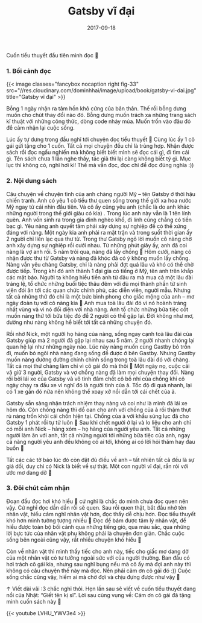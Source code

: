 ﻿---
title: "Gatsby vĩ đại"
slug: gatsby-vi-dai
date: 2017-09-18
categories:
- Sách
- Tiểu Thuyết
tags:
- Tiểu Thuyết
keywords:
- Gatsby
autoThumbnailImage: true
thumbnailImagePosition: left
thumbnailImage: //res.cloudinary.com/dominhhai/image/upload/book/gatsby-vi-dai.jpg
metaAlignment: center
---
Cuốn tiểu thuyết đầu tiên mình đọc 🙂

### 1. Bối cảnh đọc

{{< image classes="fancybox nocaption right fig-33" src="//res.cloudinary.com/dominhhai/image/upload/book/gatsby-vi-dai.jpg" title="Gatsby vĩ đại" >}}

Bỗng 1 ngày nhận ra tâm hồn khô cứng của bản thân.
Thế rồi bỗng dưng muốn cho chút thay đổi nào đó.
Bỗng dưng muốn trách xa những trang sách kĩ thuật với những công thức,
dòng code nhảy múa. Muốn trốn vào đâu đó để cảm nhận lại cuộc sống.

Lúc ấy tự dưng trong đầu nghĩ tới chuyện đọc tiểu thuyết 🙂
Cùng lúc ấy 1 cô gái gửi tặng cho 1 cuốn.
Tất cả mọi chuyện đều chỉ là trùng hợp.
Nhận được sách rồi đọc ngấu nghiến mà không biết biết mình sẽ đọc cái gì, đi tìm cái gì.
Tên sách chưa 1 lần nghe thấy, tác giả thì lại càng không biết tý gì. Mục lục thì không có,
nghĩ hơi kì! Thế mà vẫn đọc, đọc chỉ để đọc đúng nghĩa :))

### 2. Nội dung sách

Câu chuyện về chuyện tình của anh chàng người Mỹ – tên Gatsby ở thời hậu chiến tranh.
Anh có yêu 1 cô tiểu thư quen sống trong thế giới xa hoa nước Mỹ ngay từ cái nhìn đầu tiên.
Và cô ấy cũng yêu anh (chắc là do anh khác những người trong thế giới giàu có kia) .
Trong lúc anh này vẫn là 1 tên lính quèn. Anh vốn sinh ra trong gia đình nghèo khổ,
đi lính cũng chẳng có tiền bạc gì.
Yêu nàng anh quyết tâm phải xây dựng sự nghiệp để có thể xứng đáng với nàng.
Một ngày kia anh phải ra mặt trận và trong suốt thời gian ấy 2 người chỉ liên lạc qua thư từ.
Trong thư Gatsby ngỏ lời muốn cô nàng chờ anh xây dựng sự nghiệp rồi cưới nhau.
Từ những phút giây ấy, anh đã coi nàng là vợ anh rồi.
5 năm trôi qua, nàng đã lấy chồng 🙂
Hôm cưới, nàng có nhận được thư từ Gatsby và nàng đã khóc đã có ý không muốn lấy chồng.
Nàng vẫn yêu chàng Gatsby, chỉ là nàng phải đợt quá lâu và khó có thể chờ được tiếp.
Trong khi đó anh thành 1 đại gia có tiếng ở Mỹ, tên anh trên khắp các mặt báo.
Người ta không hiểu tiền anh từ đâu ra mà mua cả một lâu đài tráng lệ,
tổ chức những buổi tiệc thâu đêm với đủ mọi thành phần từ sinh viên đói ăn tới các quan chức chính phủ, các diễn viên, người mẫu.
Nhưng tất cả những thứ đó chỉ là một bức bình phong cho giấc mộng của anh – mơ ngày đoàn tụ với cô nàng kia 🙂
Anh mua toà lâu đài đó vì nó hoành tráng nhất vùng và vì nó đối diện với nhà nàng.
Anh tổ chức những bữa tiệc cốt muốn nàng thử tới bữa tiệc đó để 2 người có thể gặp lại.
Đời không như mơ, dường như nàng không hề biết tới tất cả những chuyện đó.

Rồi nhờ Nick, một người họ hàng của nàng, sống ngay cạnh toà lâu đài của Gatsby giúp mà 2 người đã gặp lại nhau sau 5 năm.
2 người nhanh chóng lại quan hệ lại như những ngày nào. Lúc này nàng muốn cùng Gastby bỏ trốn đi,
muốn bỏ ngôi nhà nàng đang sống để được ở bên Gastby.
Nhưng Gastby muốn nàng đường đường chính chính sống trong toà lâu đài đó với chàng.
Tất cả mọi thứ chàng làm chỉ vì cô gái đó mà thôi 🙂
Một ngày nọ, cuộc cãi vã giữ 3 người, Gatsby và vợ chồng nàng đã làm mọi chuyện thay đổi.
Nàng rối bời lái xe của Gatsby và vô tình đâm chết cô bồ nhí của chồng khi cô ngày chạy ra đầu xe vì nghĩ đó là người tình của ả.
Tốc độ đi quá nhanh, lại có 1 xe gần đó nữa nên không thể xoay xở nổi dẫn tới cái chết của ả.

Gatsby sẵn sàng nhận trách nhiệm thay nàng và coi như là mình đã lái xe hôm đó.
Còn chồng nàng thì đổ oan cho anh với chồng của ả rồi thậm thụt rủ nàng trốn khỏi cái chốn hiện tại.
Chồng của ả với khẩu súng lục đã cho Gatsby 1 phát rồi tự tử luôn 🙂
Sau khi chết người ở lại và lo liệu cho anh chỉ có mỗi anh Nick – hàng xóm – họ hàng của người yêu anh.
Tất cả những người làm ăn với anh, tất cả những người tới những bữa tiệc của anh,
ngay cả nàng người yêu anh đều không có ai tới, không ai có lời hỏi thăm hay đau buồn 🙂

Tất các các tờ báo lúc đó còn đặt đủ điều về anh – tất nhiên tất cả đều là sự giả dối,
duy chỉ có Nick là biết về sự thật. Một con người vĩ đại, rắn rỏi với ước mơ dang dở 🙂

### 3. Đôi chút cảm nhận
Đoạn đầu đọc hơi khó hiểu 🙂 cứ nghĩ là chắc do mình chưa đọc quen nên vậy.
Cứ nghĩ đọc dần dần rồi sẽ quen. Sau rồi quen thật, bắt đầu nhớ tên nhân vật,
hiểu cảm nghĩ nhân vật hơn, đọc thấy dễ chịu hơn. Đọc tiểu thuyết khó hơn mình tưởng tượng nhiều 🙂
Đọc để bám được tâm lý nhân vật, để hiểu được toàn bộ bối cảnh qua những tiếng gió, qua màu sắc,
qua những lời bực tức của nhân vật phụ không phải là chuyện đơn giản.
Chắc cuộc sống bên ngoài cũng vậy, rất nhiều chuyện khó hiểu 🙂

Còn về nhân vật thì mình thấy tiếc cho anh này,
tiếc cho giấc mơ dang dở của một nhân vật có tư tưởng ngoài sức với của người thường.
Ban đầu có hơi trách cô gái kia, nhưng sau nghĩ bụng nếu mà cô ấy mà đợi anh này thì không có câu chuyện thế này mà đọc.
Nên phải cảm ơn cô gái đó :)) Cuộc sống chắc cũng vậy, hiếm ai mà chờ đợi và chịu đựng được như vậy 🙂

↑ Viết dài vãi :3 chắc nghỉ thôi. Hẹn lần sau sẽ viết về cuốn tiểu thuyết đang nổi của Nhật: “Giết tên kị sĩ”.
Lời sau cùng vụng về: Cám ơn cô gái đã tặng mình cuốn sách này 🙂

{{< youtube LVHU_YWV3e4 >}}
